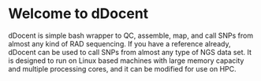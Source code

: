 ###  

# Welcome to dDocent


dDocent is simple bash wrapper to QC, assemble, map, and call SNPs from almost any kind of RAD sequencing.  If you have a reference already, dDocent can be used to call SNPs from almost any type of NGS data set.  It is designed to run on Linux based machines with large memory capacity and multiple processing cores, and it can be modified for use on HPC.  


